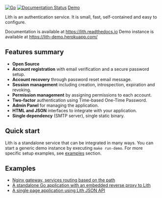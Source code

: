 [![Go](https://github.com/husio/lith/actions/workflows/test.yml/badge.svg)](https://github.com/husio/lith/actions/workflows/test.yml)
[![Documentation Status](https://readthedocs.org/projects/lith/badge/?version=latest)](https://lith.readthedocs.io/?badge=latest)
[Demo](https://lith-demo.herokuapp.com/)


Lith is an authentication service. It is small, fast, self-contained and easy to configure.

Documentation is available at https://lith.readthedocs.io
Demo instance is available at https://lith-demo.herokuapp.com/

## Features summary

* **Open Source**
* **Account registration** with email verification and a secure password setup.
* **Account recovery** through password reset email message.
* **Session management** including creation, introspection, expiration and revoking.
* **Permission management** by assigning permissions to each account.
* **Two-factor** authentication using Time-based One-Time Password.
* **Admin Panel** for managing the application.
* **HTML and JSON** interfaces to integrate with your application.
* **Single dependency** (SMTP server), single static binary.


## Quick start

Lith is a standalone service that can be integrated in many ways. You can start a generic demo instance by executing `make run-demo`.
For more specific setup examples, see [examples](#examples) section.


## Examples

- [Nginx gateway, services routing based on the path](examples/nginx_gateway/)
- [A standalone Go application with an embedded reverse proxy to Lith](examples/go_reverseproxy/)
- [A single page application using Lith JSON API](examples/js_spa/)
